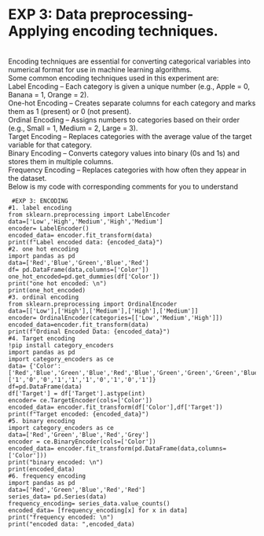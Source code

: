 # EXP 3: Data preprocessing- Applying encoding techniques. 
<br>
Encoding techniques are essential for converting categorical variables into numerical format for use in machine learning algorithms.
<br>
Some common encoding techniques used in this experiment are:
<br>
Label Encoding – Each category is given a unique number (e.g., Apple = 0, Banana = 1, Orange = 2).
<br>
One-hot Encoding – Creates separate columns for each category and marks them as 1 (present) or 0 (not present).
<br>
Ordinal Encoding – Assigns numbers to categories based on their order (e.g., Small = 1, Medium = 2, Large = 3).
<br>
Target Encoding – Replaces categories with the average value of the target variable for that category.
<br>
Binary Encoding – Converts category values into binary (0s and 1s) and stores them in multiple columns.
<br>
Frequency Encoding – Replaces categories with how often they appear in the dataset.
<br>
Below is my code with corresponding comments for you to understand 
<br>

```
 #EXP 3: ENCODING
#1. label encoding
from sklearn.preprocessing import LabelEncoder
data=['Low','High','Medium','High','Medium']
encoder= LabelEncoder()
encoded_data= encoder.fit_transform(data)
print(f"Label encoded data: {encoded_data}")
#2. one hot encoding
import pandas as pd
data=['Red','Blue','Green','Blue','Red']
df= pd.DataFrame(data,columns=['Color'])
one_hot_encoded=pd.get_dummies(df['Color'])
print("one hot encoded: \n")
print(one_hot_encoded)
#3. ordinal encoding
from sklearn.preprocessing import OrdinalEncoder
data=[['Low'],['High'],['Medium'],['High'],['Medium']]
encoder= OrdinalEncoder(categories=[['Low','Medium','High']])
encoded_data=encoder.fit_transform(data)
print(f"Ordinal Encoded Data: {encoded_data}")
#4. Target encoding
!pip install category_encoders
import pandas as pd
import category_encoders as ce
data= {'Color':['Red','Blue','Green','Blue','Red','Blue','Green','Green','Green','Blue'],'Target':['1','0','0','1','1','1','0','1','0','1']}
df=pd.DataFrame(data)
df['Target'] = df['Target'].astype(int)
encoder= ce.TargetEncoder(cols=['Color'])
encoded_data= encoder.fit_transform(df['Color'],df['Target'])
print(f"Target encoded: {encoded_data}")
#5. binary encoding
import category_encoders as ce
data=['Red','Green','Blue','Red','Grey']
encoder = ce.BinaryEncoder(cols=['Color'])
encoded_data= encoder.fit_transform(pd.DataFrame(data,columns=['Color']))
print("binary encoded: \n")
print(encoded_data)
#6. frequency encoding
import pandas as pd
data=['Red','Green','Blue','Red','Red']
series_data= pd.Series(data)
frequency_encoding= series_data.value_counts()
encoded_data= [frequency_encoding[x] for x in data]
print("frequency encoded: \n")
print("encoded data: ",encoded_data)
